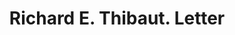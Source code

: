 ---
doi: 10.7916/D82C093H
date_other: '1906'
date_other_textual: '1906'
form: correspondence
genre:
- Letters (correspondence)
name:
- Richard E. Thibaut
object_in_context_url: https://biggert.cul.columbia.edu/items/view/ave_biggert_01105
subject_hierarchical_geographic:
- New York, New York, United States
subject_name:
- Richard E. Thibaut
title: Richard E. Thibaut. Letter
sort_title: Richard E. Thibaut. Letter
call_number: ave_biggert_01105
coordinates:
- 40.71277777777778,-74.00583333333333
pid: ave_biggert_01105
identifiers: ave_biggert_01105
thumbnail: https://derivativo-1.library.columbia.edu/iiif/2/ldpd:344850/full/!256,256/0/native.jpg
permalink: /biggert/ave_biggert_01105/
layout: iiif-image-page
---